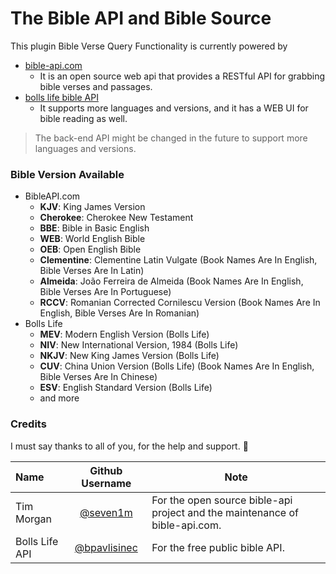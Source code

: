 # The Bible API and Bible Source

This plugin Bible Verse Query Functionality is currently powered by

- [bible-api.com](https://bible-api.com/)
  - It is an open source web api that provides a RESTful API for grabbing bible verses and passages.
- [bolls life bible API](https://bolls.life/api/)
  - It supports more languages and versions, and it has a WEB UI for bible reading as well.

> The back-end API might be changed in the future to support more languages and versions.

### Bible Version Available

- BibleAPI.com
  - **KJV**: King James Version
  - **Cherokee**: Cherokee New Testament
  - **BBE**: Bible in Basic English
  - **WEB**: World English Bible
  - **OEB**: Open English Bible
  - **Clementine**: Clementine Latin Vulgate  (Book Names Are In English, Bible Verses Are In Latin)
  - **Almeida**: João Ferreira de Almeida (Book Names Are In English, Bible Verses Are In Portuguese)
  - **RCCV**: Romanian Corrected Cornilescu Version (Book Names Are In English, Bible Verses Are In Romanian)
- Bolls Life
  - **MEV**: Modern English Version (Bolls Life)
  - **NIV**: New International Version, 1984 (Bolls Life)
  - **NKJV**: New King James Version (Bolls Life)
  - **CUV**: China Union Version (Bolls Life) (Book Names Are In English, Bible Verses Are In Chinese)
  - **ESV**: English Standard Version (Bolls Life)
  - and more

### Credits

I must say thanks to all of you, for the help and support. 🙇‍

| Name           |               Github Username                | Note                                                                        |
| :------------- | :------------------------------------------: | --------------------------------------------------------------------------- |
| Tim Morgan     |    [@seven1m](https://github.com/seven1m)    | For the open source bible-api project and the maintenance of bible-api.com. |
| Bolls Life API | [@bpavlisinec](mailto:bpavlisinec@gmail.com) | For the free public bible API.                                              |
